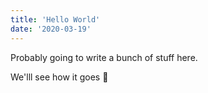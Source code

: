 ```yaml
---
title: 'Hello World'
date: '2020-03-19'
---
```


Probably going to write a bunch of stuff here.

We'lll see how it goes :pencil:
